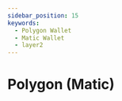```yaml
---
sidebar_position: 15
keywords:
  - Polygon Wallet
  - Matic Wallet
  - layer2
---
```


# Polygon (Matic)
